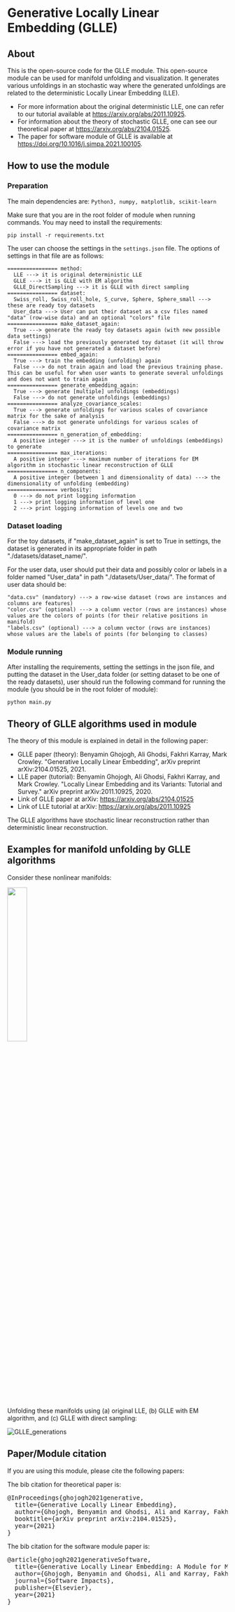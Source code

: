 # Generative Locally Linear Embedding (GLLE)

## About

This is the open-source code for the GLLE module. This open-source module can be used for manifold unfolding and visualization. It generates various unfoldings in an stochastic way where the generated unfoldings are related to the deterministic Locally Linear Embedding (LLE). 
- For more information about the original deterministic LLE, one can refer to our tutorial available at https://arxiv.org/abs/2011.10925. 
- For information about the theory of stochastic GLLE, one can see our theoretical paper at https://arxiv.org/abs/2104.01525.
- The paper for software module of GLLE is available at https://doi.org/10.1016/j.simpa.2021.100105.

## How to use the module

### Preparation

The main dependencies are: `Python3, numpy, matplotlib, scikit-learn`

Make sure that you are in the root folder of module when running commands. You may need to install the requirements:

```shell
pip install -r requirements.txt
```

The user can choose the settings in the `settings.json` file. The options of settings in that file are as follows:

```
================ method: 
  LLE ---> it is original deterministic LLE
  GLLE ---> it is GLLE with EM algorithm
  GLLE_DirectSampling ---> it is GLLE with direct sampling
================ dataset:
  Swiss_roll, Swiss_roll_hole, S_curve, Sphere, Sphere_small ---> these are ready toy datasets
  User_data ---> User can put their dataset as a csv files named "data" (row-wise data) and an optional "colors" file
================ make_dataset_again:
  True ---> generate the ready toy datasets again (with new possible data settings)
  False ---> load the previously generated toy dataset (it will throw error if you have not generated a dataset before)
================ embed_again:
  True ---> train the embedding (unfolding) again
  False ---> do not train again and load the previous training phase. This can be useful for when user wants to generate several unfoldings and does not want to train again
================ generate_embedding_again:
  True ---> generate [multiple] unfoldings (embeddings)
  False ---> do not generate unfoldings (embeddings)
================ analyze_covariance_scales:
  True ---> generate unfoldings for various scales of covariance matrix for the sake of analysis
  False ---> do not generate unfoldings for various scales of covariance matrix
================ n_generation_of_embedding:
  A positive integer ---> it is the number of unfoldings (embeddings) to generate
================ max_iterations:
  A positive integer ---> maximum number of iterations for EM algorithm in stochastic linear reconstruction of GLLE
================ n_components:
  A positive integer (between 1 and dimensionality of data) ---> the dimensionality of unfolding (embedding)
================ verbosity:
  0 ---> do not print logging information
  1 ---> print logging information of level one
  2 ---> print logging information of levels one and two
```

### Dataset loading

For the toy datasets, if "make_dataset_again" is set to True in settings, the dataset is generated in its appropriate folder in path "./datasets/dataset_name/". 

For the user data, user should put their data and possibly color or labels in a folder named "User_data" in path "./datasets/User_data/". 
The format of user data should be:
```
"data.csv" (mandatory) ---> a row-wise dataset (rows are instances and columns are features)
"color.csv" (optional) ---> a column vector (rows are instances) whose values are the colors of points (for their relative positions in manifold)
"labels.csv" (optional) ---> a column vector (rows are instances) whose values are the labels of points (for belonging to classes)
```

### Module running

After installing the requirements, setting the settings in the json file, and putting the dataset in the User_data folder (or setting dataset to be one of the ready datasets), user should run the following command for running the module (you should be in the root folder of module):
```shell
python main.py
```

## Theory of GLLE algorithms used in module

The theory of this module is explained in detail in the following paper:

- GLLE paper (theory): Benyamin Ghojogh, Ali Ghodsi, Fakhri Karray, Mark Crowley. "Generative Locally Linear Embedding", arXiv preprint arXiv:2104.01525, 2021.
- LLE paper (tutorial): Benyamin Ghojogh, Ali Ghodsi, Fakhri Karray, and Mark Crowley. "Locally Linear Embedding and its Variants: Tutorial and Survey." arXiv preprint arXiv:2011.10925, 2020.
- Link of GLLE paper at arXiv: https://arxiv.org/abs/2104.01525
- Link of LLE tutorial at arXiv: https://arxiv.org/abs/2011.10925

The GLLE algorithms have stochastic linear reconstruction rather than deterministic linear reconstruction. 

## Examples for manifold unfolding by GLLE algorithms

Consider these nonlinear manifolds:

<img src="https://user-images.githubusercontent.com/66282117/113497353-5203f980-94d1-11eb-86f8-1f1b4d86f173.png" width="30%">

Unfolding these manifolds using (a) original LLE, (b) GLLE with EM algorithm, and (c) GLLE with direct sampling:

![GLLE_generations](https://user-images.githubusercontent.com/66282117/113497394-a7400b00-94d1-11eb-9101-6d67b6bfefc4.png)

## Paper/Module citation

If you are using this module, please cite the following papers:

The bib citation for theoretical paper is:
<pre>
@InProceedings{ghojogh2021generative,
  title={Generative Locally Linear Embedding},
  author={Ghojogh, Benyamin and Ghodsi, Ali and Karray, Fakhri and Crowley, Mark},
  booktitle={arXiv preprint arXiv:2104.01525},
  year={2021}
}
</pre>

The bib citation for the software module paper is:
<pre>
@article{ghojogh2021generativeSoftware,
  title={Generative Locally Linear Embedding: A Module for Manifold Unfolding and Visualization},
  author={Ghojogh, Benyamin and Ghodsi, Ali and Karray, Fakhri and Crowley, Mark},
  journal={Software Impacts},
  publisher={Elsevier},
  year={2021}
}
</pre>
